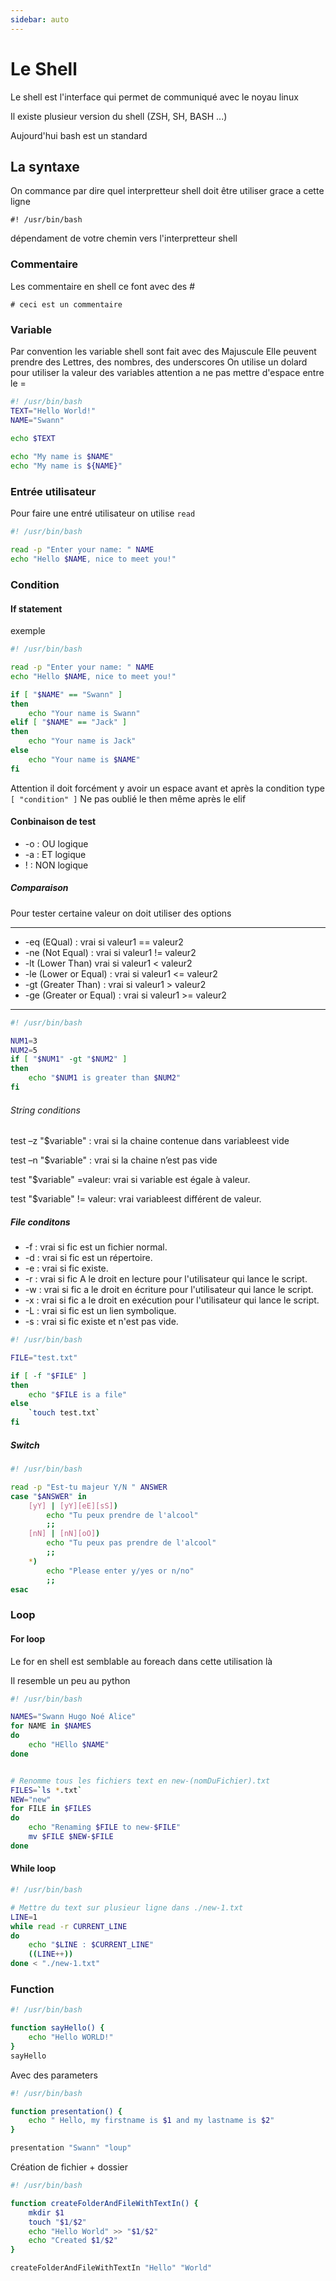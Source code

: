 ```yaml
---
sidebar: auto
---
```

# Le Shell

Le shell est l'interface qui permet de communiqué avec le noyau linux

Il existe plusieur version du shell (ZSH, SH, BASH ...)

Aujourd'hui bash est un standard

## La syntaxe

On commance par dire quel interpretteur shell doit être utiliser grace a cette ligne
```SH
#! /usr/bin/bash
```

dépendament de votre chemin vers l'interpretteur shell

### Commentaire

Les commentaire en shell ce font avec des #
```SH
# ceci est un commentaire
```

### Variable

Par convention les variable shell sont fait avec des Majuscule
Elle peuvent prendre des Lettres, des nombres, des underscores
On utilise un dolard pour utiliser la valeur des variables
attention a ne pas mettre d'espace entre le =
```sh
#! /usr/bin/bash
TEXT="Hello World!"
NAME="Swann"

echo $TEXT
 
echo "My name is $NAME"
echo "My name is ${NAME}"
```

### Entrée utilisateur

Pour faire une entré utilisateur on utilise `read`
```sh
#! /usr/bin/bash

read -p "Enter your name: " NAME
echo "Hello $NAME, nice to meet you!"
```

### Condition

#### If statement

exemple
```sh
#! /usr/bin/bash

read -p "Enter your name: " NAME
echo "Hello $NAME, nice to meet you!"

if [ "$NAME" == "Swann" ]
then
    echo "Your name is Swann"
elif [ "$NAME" == "Jack" ]
then
    echo "Your name is Jack"
else
    echo "Your name is $NAME"
fi
```
Attention il doit forcément y avoir un espace avant et après la condition type `[ "condition" ]`
Ne pas oublié le then même après le elif

#### Conbinaison de test

- -o : OU logique
- -a : ET logique
- ! : NON logique

##### Comparaison

Pour tester certaine valeur on doit utiliser des options

---
- -eq (EQual) : vrai si valeur1 == valeur2
- -ne (Not Equal) : vrai si valeur1 != valeur2
- -lt (Lower Than) vrai si valeur1 < valeur2
- -le (Lower or Equal) : vrai si valeur1 <= valeur2
- -gt (Greater Than) : vrai si valeur1 > valeur2
- -ge (Greater or Equal) : vrai si valeur1 >= valeur2
---
```sh
#! /usr/bin/bash

NUM1=3
NUM2=5
if [ "$NUM1" -gt "$NUM2" ]
then
    echo "$NUM1 is greater than $NUM2"
fi
```

###### String conditions

test –z "$variable" : vrai si la chaine contenue dans variableest vide

test –n "$variable" : vrai si la chaine n’est pas vide

test "$variable" =valeur: vrai si variable est égale à valeur.

test "$variable" != valeur: vrai variableest différent de valeur.

##### File conditons

- -f : vrai si fic est un fichier normal.
- -d : vrai si fic est un répertoire.
- -e : vrai si fic existe.
- -r : vrai si fic A le droit en lecture pour l'utilisateur qui lance le script.
- -w : vrai si fic a le droit en écriture pour l'utilisateur qui lance le script.
- -x : vrai si fic a le droit en exécution pour l'utilisateur qui lance le script.
- -L : vrai si fic est un lien symbolique.
- -s : vrai si fic existe et n'est pas vide.

```sh
#! /usr/bin/bash

FILE="test.txt"

if [ -f "$FILE" ]
then
    echo "$FILE is a file"
else
    `touch test.txt`
fi
```

##### Switch

```sh
#! /usr/bin/bash

read -p "Est-tu majeur Y/N " ANSWER
case "$ANSWER" in 
    [yY] | [yY][eE][sS])
        echo "Tu peux prendre de l'alcool"
        ;;
    [nN] | [nN][oO])
        echo "Tu peux pas prendre de l'alcool"
        ;;
    *)
        echo "Please enter y/yes or n/no"
        ;;
esac
```

### Loop

#### For loop

Le for en shell est semblable au foreach dans cette utilisation là

Il resemble un peu au python
```sh
#! /usr/bin/bash

NAMES="Swann Hugo Noé Alice"
for NAME in $NAMES
do
    echo "HEllo $NAME"
done


# Renomme tous les fichiers text en new-(nomDuFichier).txt
FILES=`ls *.txt`
NEW="new"
for FILE in $FILES
do
    echo "Renaming $FILE to new-$FILE"
    mv $FILE $NEW-$FILE
done
```

#### While loop

```sh
#! /usr/bin/bash

# Mettre du text sur plusieur ligne dans ./new-1.txt
LINE=1
while read -r CURRENT_LINE
do
    echo "$LINE : $CURRENT_LINE"
    ((LINE++))
done < "./new-1.txt"
```

### Function

```sh
#! /usr/bin/bash

function sayHello() {
    echo "Hello WORLD!"
}
sayHello
```
Avec des parameters
```sh
#! /usr/bin/bash

function presentation() {
    echo " Hello, my firstname is $1 and my lastname is $2"
}

presentation "Swann" "loup"
```

Création de fichier + dossier
```sh
#! /usr/bin/bash

function createFolderAndFileWithTextIn() {
    mkdir $1
    touch "$1/$2"
    echo "Hello World" >> "$1/$2"
    echo "Created $1/$2"
}

createFolderAndFileWithTextIn "Hello" "World"
```